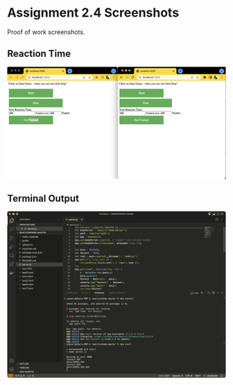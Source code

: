 # Assignment 2.4 Screenshots
Proof of work screenshots.

## Reaction Time
![alt text](./images/joel-pagan-reaction-time.png "Proof of Work - Reaction Time")

## Terminal Output
![alt text](./images/joel-pagan-vs-studio-terminal.png "Proof of Work - Terminal")
